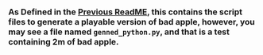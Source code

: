 ### As Defined in the [Previous ReadME](https://github.com/BeyYT/bad_apple_microbit/), this contains the script files to generate a playable version of bad apple, however, you may see a file named `genned_python.py`, and that is a test containing 2m of bad apple.
